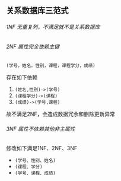 ## 关系数据库三范式


###### 1NF 无重复列，不满足就不是关系数据库


###### 2NF 属性完全依赖主键

`(学号，姓名，性别，课程，课程学分，成绩)`

存在如下依赖
1. `(姓名,性别)->(学号)`
2. `(课程学分)->(课程)`
3. `(成绩)->(学号,课程)`

故不满足2NF，会造成数据冗余和删除更新异常


###### 3NF 属性不依赖其他非主属性

修改如下满足1NF、2NF、3NF

* `(学号、性别、姓名)`
* `(课程、学分)`
* `(学号、课程、成绩)`




